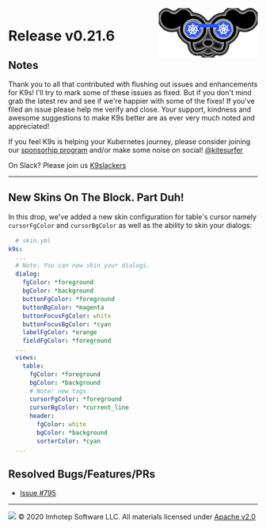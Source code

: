 <img src="https://raw.githubusercontent.com/derailed/k9s/master/assets/k9s_small.png" align="right" width="200" height="auto"/>

# Release v0.21.6

## Notes

Thank you to all that contributed with flushing out issues and enhancements for K9s! I'll try to mark some of these issues as fixed. But if you don't mind grab the latest rev and see if we're happier with some of the fixes! If you've filed an issue please help me verify and close. Your support, kindness and awesome suggestions to make K9s better are as ever very much noted and appreciated!

If you feel K9s is helping your Kubernetes journey, please consider joining our [sponsorhip program](https://github.com/sponsors/derailed) and/or make some noise on social! [@kitesurfer](https://twitter.com/kitesurfer)

On Slack? Please join us [K9slackers](https://join.slack.com/t/k9sers/shared_invite/enQtOTA5MDEyNzI5MTU0LWQ1ZGI3MzliYzZhZWEyNzYxYzA3NjE0YTk1YmFmNzViZjIyNzhkZGI0MmJjYzhlNjdlMGJhYzE2ZGU1NjkyNTM)

---

## New Skins On The Block. Part Duh!

In this drop, we've added a new skin configuration for table's cursor namely `cursorFgColor` and `cursorBgColor` as well as the ability to skin your dialogs:

```yaml
  # skin.yml
k9s:
  ...
  # Note: You can now skin your dialogs.
  dialog:
    fgColor: *foreground
    bgColor: *background
    buttonFgColor: *foreground
    buttonBgColor: *magenta
    buttonFocusFgColor: white
    buttonFocusBgColor: *cyan
    labelFgColor: *orange
    fieldFgColor: *foreground
  ...
  views:
    table:
      fgColor: *foreground
      bgColor: *background
      # Note! new tags
      cursorFgColor: *foreground
      cursorBgColor: *current_line
      header:
        fgColor: white
        bgColor: *background
        sorterColor: *cyan
  ...
```

## Resolved Bugs/Features/PRs

* [Issue #795](https://github.com/derailed/k9s/issues/795)

---

<img src="https://raw.githubusercontent.com/derailed/k9s/master/assets/imhotep_logo.png" width="32" height="auto"/> © 2020 Imhotep Software LLC. All materials licensed under [Apache v2.0](http://www.apache.org/licenses/LICENSE-2.0)
